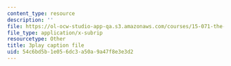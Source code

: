 ```yaml
---
content_type: resource
description: ''
file: https://ol-ocw-studio-app-qa.s3.amazonaws.com/courses/15-071-the-analytics-edge-spring-2017/54c6bd5b1e056dc3a50a9a47f8e3e3d2_08Ih9GGB5-c.srt
file_type: application/x-subrip
resourcetype: Other
title: 3play caption file
uid: 54c6bd5b-1e05-6dc3-a50a-9a47f8e3e3d2
---
```

